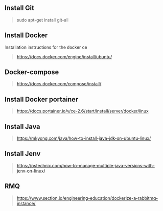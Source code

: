 ## Install Git
> sudo apt-get install git-all

## Install Docker
Installation instructions for the docker ce
> https://docs.docker.com/engine/install/ubuntu/

## Docker-compose
> https://docs.docker.com/compose/install/

## Install Docker portainer
> https://docs.portainer.io/v/ce-2.6/start/install/server/docker/linux

## Install Java
> https://mkyong.com/java/how-to-install-java-jdk-on-ubuntu-linux/

## Install Jenv
> https://ostechnix.com/how-to-manage-multiple-java-versions-with-jenv-on-linux/

## RMQ
> https://www.section.io/engineering-education/dockerize-a-rabbitmq-instance/
